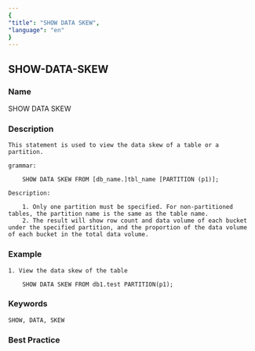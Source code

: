 ```yaml
---
{
"title": "SHOW DATA SKEW",
"language": "en"
}
---
```


## SHOW-DATA-SKEW

### Name

SHOW DATA SKEW

### Description

    This statement is used to view the data skew of a table or a partition.

    grammar:

        SHOW DATA SKEW FROM [db_name.]tbl_name [PARTITION (p1)];

	Description:

		1. Only one partition must be specified. For non-partitioned tables, the partition name is the same as the table name.
		2. The result will show row count and data volume of each bucket under the specified partition, and the proportion of the data volume of each bucket in the total data volume.

### Example

    1. View the data skew of the table

        SHOW DATA SKEW FROM db1.test PARTITION(p1);

### Keywords

    SHOW, DATA, SKEW

### Best Practice
